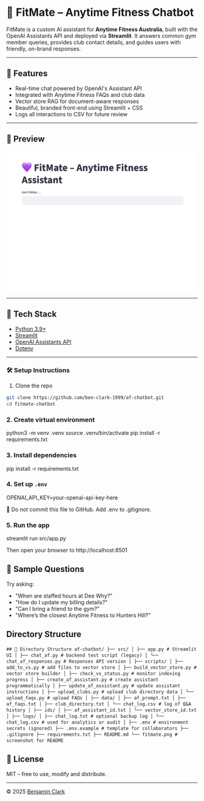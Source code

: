 # 💜 FitMate – Anytime Fitness Chatbot

FitMate is a custom AI assistant for **Anytime Fitness Australia**, built with the OpenAI Assistants API and deployed via **Streamlit**. It answers common gym member queries, provides club contact details, and guides users with friendly, on-brand responses.

---

## 🚀 Features

- Real-time chat powered by OpenAI's Assistant API
- Integrated with Anytime Fitness FAQs and club data
- Vector store RAG for document-aware responses
- Beautiful, branded front-end using Streamlit + CSS
- Logs all interactions to CSV for future review

---

## 📸 Preview

![Chat UI Screenshot](fitmate.png)

---

## 🧰 Tech Stack

- [Python 3.9+](https://www.python.org/)
- [Streamlit](https://streamlit.io/)
- [OpenAI Assistants API](https://platform.openai.com/docs/assistants/overview)
- [Dotenv](https://pypi.org/project/python-dotenv/)

---

### 🛠️ Setup Instructions

1. Clone the repo  

```bash
git clone https://github.com/ben-clark-1999/af-chatbot.git
cd fitmate-chatbot
```

### 2. Create virtual environment

python3 -m venv .venv
source .venv/bin/activate
pip install -r requirements.txt

### 3. Install dependencies

pip install -r requirements.txt

### 4. Set up `.env`

OPENAI_API_KEY=your-openai-api-key-here

🔐 Do not commit this file to GitHub. Add .env to .gitignore.

### 5. Run the app

streamlit run src/app.py

Then open your browser to http://localhost:8501

## 💬 Sample Questions

Try asking:

- "When are staffed hours at Dee Why?"
- "How do I update my billing details?"
- "Can I bring a friend to the gym?"
- "Where’s the closest Anytime Fitness to Hunters Hill?"

## Directory Structure

<pre><code>## 📁 Directory Structure af-chatbot/ ├── src/ │ ├── app.py # Streamlit UI │ ├── chat_af.py # backend test script (legacy) │ └── chat_af_responses.py # Responses API version │ ├── scripts/ │ ├── add_to_vs.py # add files to vector store │ ├── build_vector_store.py # vector store builder │ ├── check_vs_status.py # monitor indexing progress │ ├── create_af_assistant.py # create assistant programmatically │ ├── update_af_assistant.py # update assistant instructions │ ├── upload_clubs.py # upload club directory data │ └── upload_faqs.py # upload FAQs │ ├── data/ │ ├── af_prompt.txt │ ├── af_faqs.txt │ ├── club_directory.txt │ └── chat_log.csv # log of Q&A history │ ├── ids/ │ ├── af_assistant_id.txt │ └── vector_store_id.txt │ ├── logs/ │ ├── chat_log.txt # optional backup log │ └── chat_log.csv # used for analytics or audit │ ├── .env # environment secrets (ignored) ├── .env.example # template for collaborators ├── .gitignore ├── requirements.txt ├── README.md └── fitmate.png # screenshot for README </code></pre>


## 🪪 License

MIT – free to use, modify and distribute.

---

© 2025 [Benjamin Clark](https://www.linkedin.com/in/benjamin-michael-clark/)
